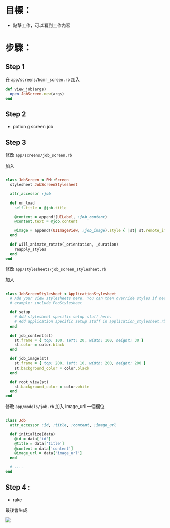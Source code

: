 # 目標：

* 點擊工作，可以看到工作內容

# 步驟：

## Step 1

在 `app/screens/homr_screen.rb` 加入

``` ruby
def view_job(args)
  open JobScreen.new(args)
end

```

## Step 2

* potion g screen job


## Step 3

修改 `app/screens/job_screen.rb`

加入

``` ruby

class JobScreen < PM::Screen
  stylesheet JobScreenStylesheet

  attr_accessor :job

  def on_load
    self.title = @job.title

    @content = append!(UILabel, :job_content)
    @content.text = @job.content

    @image = append!(UIImageView, :job_image).style { |st| st.remote_image = @job.image_url }
  end

  def will_animate_rotate(_orientation, _duration)
    reapply_styles
  end
end

```

修改 `app/stylesheets/job_screen_stylesheet.rb`

加入

``` ruby

class JobScreenStylesheet < ApplicationStylesheet
  # Add your view stylesheets here. You can then override styles if needed,
  # example: include FooStylesheet

  def setup
    # Add stylesheet specific setup stuff here.
    # Add application specific setup stuff in application_stylesheet.rb
  end

  def job_content(st)
    st.frame = { top: 100, left: 20, width: 100, height: 30 }
    st.color = color.black
  end

  def job_image(st)
    st.frame = { top: 200, left: 10, width: 200, height: 200 }
    st.background_color = color.black
  end

  def root_view(st)
    st.background_color = color.white
  end
end


```


修改 `app/models/job.rb` 加入 image_url 一個欄位


``` ruby

class Job
  attr_accessor :id, :title, :content, :image_url

  def initialize(data)
    @id = data['id']
    @title = data['title']
    @content = data['content']
    @image_url = data['image_url']
  end

  # ....
end
```

## Step 4 :

* rake

最後會生成

![](https://cdn.filepicker.io/api/file/7z35aRxfRriQO0dZXBKK)
